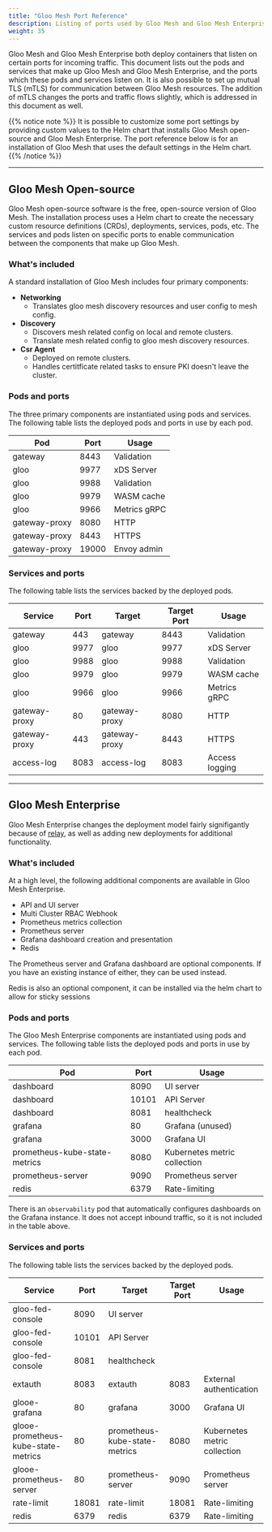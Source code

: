 ```yaml
---
title: "Gloo Mesh Port Reference"
description: Listing of ports used by Gloo Mesh and Gloo Mesh Enterprise
weight: 35
---
```


Gloo Mesh and Gloo Mesh Enterprise both deploy containers that listen on certain ports for incoming traffic. This document lists out the pods and services that make up Gloo Mesh and Gloo Mesh Enterprise, and the ports which these pods and services listen on. It is also possible to set up mutual TLS (mTLS) for communication between Gloo Mesh resources. The addition of mTLS changes the ports and traffic flows slightly, which is addressed in this document as well.

{{% notice note %}}
It is possible to customize some port settings by providing custom values to the Helm chart that installs Gloo Mesh open-source and Gloo Mesh Enterprise. The port reference below is for an installation of Gloo Mesh that uses the default settings in the Helm chart.
{{% /notice %}}

---

## Gloo Mesh Open-source

Gloo Mesh open-source software is the free, open-source version of Gloo Mesh. The installation process uses a Helm chart to create the necessary custom resource definitions (CRDs), deployments, services, pods, etc. The services and pods listen on specific ports to enable communication between the components that make up Gloo Mesh.

### What's included

A standard installation of Gloo Mesh includes four primary components:

* **Networking**
  * Translates gloo mesh discovery resources and user config to mesh config.
* **Discovery**
  * Discovers mesh related config on local and remote clusters.
  * Translate mesh related config to gloo mesh discovery resources.
* **Csr Agent**
  * Deployed on remote clusters.
  * Handles certitficate related tasks to ensure PKI doesn't leave the cluster.

### Pods and ports

The three primary components are instantiated using pods and services. The following table lists the deployed pods and ports in use by each pod.

| Pod | Port | Usage |
|-----|------|-------|
| gateway | 8443 | Validation |
| gloo | 9977 | xDS Server |
| gloo | 9988 | Validation |
| gloo | 9979 | WASM cache |
| gloo | 9966 | Metrics gRPC |
| gateway-proxy | 8080 | HTTP |
| gateway-proxy | 8443 | HTTPS |
| gateway-proxy | 19000 | Envoy admin |

### Services and ports

The following table lists the services backed by the deployed pods.

| Service | Port | Target | Target Port | Usage |
|---------|------|--------|-------------|-------|
| gateway | 443 | gateway | 8443 | Validation |
| gloo | 9977 | gloo | 9977 | xDS Server |
| gloo | 9988 | gloo | 9988 | Validation |
| gloo | 9979 | gloo | 9979 | WASM cache |
| gloo | 9966 | gloo | 9966 | Metrics gRPC |
| gateway-proxy | 80 | gateway-proxy | 8080 | HTTP |
| gateway-proxy | 443 | gateway-proxy | 8443 | HTTPS |
| access-log | 8083 | access-log | 8083 | Access logging |

---

## Gloo Mesh Enterprise

Gloo Mesh Enterprise changes the deployment model fairly signifigantly because of [relay](), as well as adding new deployments for additional functionality.

### What's included

At a high level, the following additional components are available in Gloo Mesh Enterprise.

* API and UI server
* Multi Cluster RBAC Webhook
* Prometheus metrics collection
* Prometheus server
* Grafana dashboard creation and presentation
* Redis

The Prometheus server and Grafana dashboard are optional components. If you have an existing instance of either, they can be used instead.

Redis is also an optional component, it can be installed via the helm chart to allow for sticky sessions 

### Pods and ports

The Gloo Mesh Enterprise components are instantiated using pods and services. The following table lists the deployed pods and ports in use by each pod.

| Pod | Port | Usage |
|-----|------|-------|
| dashboard | 8090 | UI server |
| dashboard | 10101 | API Server |
| dashboard | 8081 | healthcheck |
| grafana | 80 | Grafana (unused) |
| grafana | 3000 | Grafana UI |
| prometheus-kube-state-metrics | 8080 | Kubernetes metric collection |
| prometheus-server | 9090 | Prometheus server |
| redis | 6379 | Rate-limiting |

There is an `observability` pod that automatically configures dashboards on the Grafana instance. It does not accept inbound traffic, so it is not included in the table above.

### Services and ports

The following table lists the services backed by the deployed pods.

| Service | Port | Target | Target Port | Usage |
|---------|------|--------|-------------|-------|
| gloo-fed-console | 8090 | UI server |
| gloo-fed-console | 10101 | API Server |
| gloo-fed-console | 8081 | healthcheck |
| extauth | 8083 | extauth | 8083 | External authentication |
| glooe-grafana | 80 | grafana | 3000 | Grafana UI |
| glooe-prometheus-kube-state-metrics | 80 | prometheus-kube-state-metrics | 8080 | Kubernetes metric collection |
| glooe-prometheus-server | 80 | prometheus-server | 9090 | Prometheus server |
| rate-limit | 18081 | rate-limit | 18081 | Rate-limiting |
| redis | 6379 | redis | 6379 | Rate-limiting |
